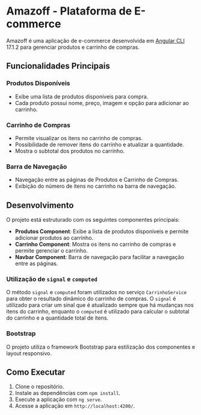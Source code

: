 # Amazoff - Plataforma de E-commerce

Amazoff é uma aplicação de e-commerce desenvolvida em [Angular CLI](https://github.com/angular/angular-cli) 17.1.2 para gerenciar produtos e carrinho de compras.

## Funcionalidades Principais

### Produtos Disponíveis

- Exibe uma lista de produtos disponíveis para compra.
- Cada produto possui nome, preço, imagem e opção para adicionar ao carrinho.

### Carrinho de Compras

- Permite visualizar os itens no carrinho de compras.
- Possibilidade de remover itens do carrinho e atualizar a quantidade.
- Mostra o subtotal dos produtos no carrinho.

### Barra de Navegação

- Navegação entre as páginas de Produtos e Carrinho de Compras.
- Exibição do número de itens no carrinho na barra de navegação.

## Desenvolvimento

O projeto está estruturado com os seguintes componentes principais:

- **Produtos Component**: Exibe a lista de produtos disponíveis e permite adicionar produtos ao carrinho.
- **Carrinho Component**: Mostra os itens no carrinho de compras e permite gerenciar o carrinho.
- **Navbar Component**: Barra de navegação para facilitar a navegação entre as páginas.

### Utilização de `signal` e `computed` 

O método `signal` e `computed` foram utilizados no serviço `CarrinhoService` para obter o resultado dinâmico do carrinho de compras. O `signal` é utilizado para criar um sinal que é atualizado sempre que há mudanças nos itens do carrinho, enquanto o `computed` é utilizado para calcular o subtotal do carrinho e a quantidade total de itens.

### Bootstrap
O projeto utiliza o framework Bootstrap para estilização dos componentes e layout responsivo.

## Como Executar

1. Clone o repositório.
2. Instale as dependências com `npm install`.
3. Execute a aplicação com `ng serve`.
4. Acesse a aplicação em `http://localhost:4200/`.

